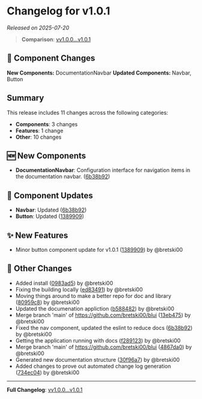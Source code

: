 # Changelog for v1.0.1

*Released on 2025-07-20*

> **Comparison**: [vv1.0.0...v1.0.1](../../compare/vv1.0.0...v1.0.1)

## 🧩 Component Changes

**New Components:** DocumentationNavbar
**Updated Components:** Navbar, Button

## Summary

This release includes 11 changes across the following categories:

- **Components**: 3 changes
- **Features**: 1 change
- **Other**: 10 changes

## 🆕 New Components

- **DocumentationNavbar**: Configuration interface for navigation items in the documentation navbar. ([6b38b92](../../commit/6b38b92))

## 🔄 Component Updates

- **Navbar**: Updated ([6b38b92](../../commit/6b38b92))
- **Button**: Updated ([1389909](../../commit/1389909))

## ✨ New Features

- Minor button component update for v1.0.1 ([1389909](../../commit/1389909)) by @bretski00

## 🔀 Other Changes

- Added install ([0983ad5](../../commit/0983ad5)) by @bretski00
- Fixing the building locally ([ed83491](../../commit/ed83491)) by @bretski00
- Moving things around to make a better repo for doc and library ([80959c8](../../commit/80959c8)) by @bretski00
- Updated the documenation appliction ([b588482](../../commit/b588482)) by @bretski00
- Merge branch 'main' of https://github.com/bretski00/blui ([13eb475](../../commit/13eb475)) by @bretski00
- Fixed the nav component, updated the eslint to reduce docs ([6b38b92](../../commit/6b38b92)) by @bretski00
- Getting the application running with docs ([f289123](../../commit/f289123)) by @bretski00
- Merge branch 'main' of https://github.com/bretski00/blui ([4867da0](../../commit/4867da0)) by @bretski00
- Generated new documentation structure ([30f96a7](../../commit/30f96a7)) by @bretski00
- Added changes to prove out automated change log generation ([734ec04](../../commit/734ec04)) by @bretski00

---

**Full Changelog**: [vv1.0.0...v1.0.1](../../compare/vv1.0.0...v1.0.1)
